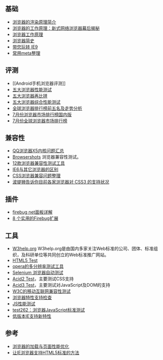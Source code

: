 ## 基础
* [浏览器的渲染原理简介](http://coolshell.cn/articles/9666.html)
* [浏览器的工作原理：新式网络浏览器幕后揭秘](http://ux.sohu.com/topics/50972d9ae7de3e752e0081ff)
* [浏览器工作原理](http://www.iefans.net/liulanqi-ruhe-gongzuo-yuanli/)
* [浏览器简史](http://article.yeeyan.org/view/155419/182860)
* [带您玩转 IE9](http://www.cnblogs.com/mvperic/archive/2011/04/06/2007130.html)
* [常用meta整理](http://segmentfault.com/blog/ciaocc/1190000002407912)

## 评测
* [[Android手机浏览器评测]]
* [五大浏览器性能测试](http://www.cnbeta.com/articles/137384.htm) 
* [五大浏览器再比拼](http://www.iefans.net/bipin-ie9-eyiruanjian-fanghu-nengli/)
* [五大浏览器综合性能测试](http://www.iefans.net/5da-liulanqi-zonghe-ceshi-disanfang/)
* [全球浏览器排行榜前五名及走势分析](http://www.cnbeta.com/articles/136216.htm)
* [7月份浏览器市场排行榜国内版](http://www.cnbeta.com/articles/150400.htm)
* [7月份全球浏览器市场排行榜](http://www.cnbeta.com/articles/150399.htm)

## 兼容性
* [QQ浏览器X5内核问题汇总](http://www.qianduan.net/qqliu-lan-qi-x5nei-he-wen-ti-hui-zong/)
* [Browsershots](http://browsershots.org/) 浏览器兼容性测试。
* [12款浏览器兼容性测试工具](http://www.cnbeta.com/articles/149063.htm)
* [IE6与其它浏览器的区别](http://blog.csdn.net/wuzhengqing1/article/details/6680993)
* [CSS浏览器兼容问题整理](http://www.cnblogs.com/huazaizai/archive/2011/01/11/1932770.html)
* [波堤狮告诉你目前各家浏览器对 CSS3 的支持状况](http://cn.engadget.com/2011/05/13/mister-donut-lion-shows-you-how-well-your-browser-is-doing-css3/)

## 插件
* [firebug net面板详解](http://www.qianduan.net/detailed-firebug-net-panel.html)
* [8 个实用的Firebug扩展](http://www.iwanna.cn/archives/2010/09/18/5347/)

## 工具
* [W3help.org](http://www.w3help.org/) W3help.org是由国内多家关注Web标准的公司、团体、标准组织，及科研单位等共同创立的Web标准推广网站。
* [HTML5 Test](http://html5test.com/)
* [opera的多分辨率测试工具](http://www.opera.com/developer/tools/)
* [Selenium 浏览器自动测试](http://docs.seleniumhq.org/projects/)
* [Acid2 Test](http://acid2.acidtests.org/)，主要测试CSS支持
* [Acid3 Test](http://acid3.acidtests.org/)，主要测试对JavaScript及DOM的支持
* [W3C的移动互联网兼容性测试](http://www.w3.org/2008/06/mobile-test/)
* [浏览器特性支持检查](http://caniuse.com/)
* [JS性能测试](http://v8.googlecode.com/svn/data/benchmarks/v6/run.html)
* [test262：浏览器JavaScript标准测试](http://www.iefans.net/test262-javascript-biaozhun-ceshi/)
* [低版本IE支持新特性](https://code.google.com/p/ie7-js/)

## 参考
* [浏览器的加载与页面性能优化](http://www.baiduux.com/blog/2011/02/15/browser-loading/)
* [让IE浏览器支持HTML5标准的方法](http://www.blueidea.com/tech/web/2011/8407.asp)
